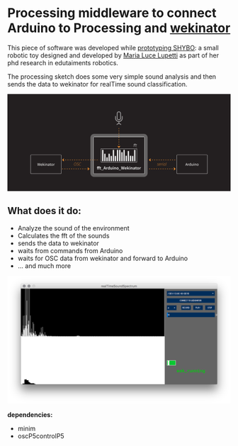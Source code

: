 # Processing middleware to connect Arduino to Processing and [wekinator](http://www.wekinator.org/)
This piece of software was developed while [prototyping SHYBO](http://robbotti.tumblr.com/): a small robotic toy designed and developed by [Maria Luce Lupetti](marialucelupetti.com) as part of her phd research in edutaiments robotics.

The processing sketch does some very simple sound analysis and then sends the data to wekinator for realTime sound classification.

![](img/schema.png)


## What does it do:
- Analyze the sound of the environment
- Calculates the fft of the sounds
- sends the data to wekinator
- waits from commands from Arduino
- waits for OSC data from wekinator and forward to Arduino
- ... and much more


![](img/screenshot.png)

**dependencies:**
- minim
- oscP5controlP5
